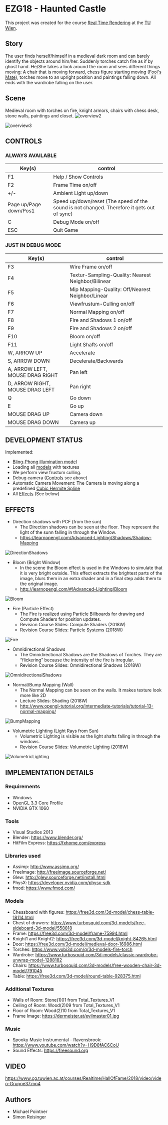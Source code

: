 # EZG18 - Haunted Castle
This project was created for the course [Real Time Rendering](https://www.cg.tuwien.ac.at/courses/Realtime/) at the [TU Wien](https://www.tuwien.at).
## Story
The user finds herself/himself in a medieval dark room and can barely identify the objects around him/her. Suddenly torches catch fire as if by ghost hand. He/She takes a look around the room and sees different things moving: A chair that is moving forward, chess figure starting moving ([Fool's Mate](https://en.wikipedia.org/wiki/Fool%27s_mate)), torches move to an upright position and paintings falling down. All ends with the wardrobe falling on the user.

## Scene
Medieval room with torches on fire, knight armors, chairs with chess desk, stone walls, paintings and closet.
![overview2](Submission%202/doc/images/overview2.png)

![overview3](Submission%202/doc/images/overview3.png)

## CONTROLS

### ALWAYS AVAILABLE

Key(s) | control
--- | ---
F1 | Help / Show Controls
F2 | Frame Time on/off
+/- | Ambient Light up/down
Page up/Page down/Pos1 | Speed up/down/reset (The speed of the sound is not changed. Therefore it gets out of sync)
C| Debug Mode on/off
ESC | Quit Game

### JUST IN DEBUG MODE

Key(s) | control
--- | ---
F3 | Wire Frame on/off
F4 | Textur-Sampling-Quality: Nearest Neighbor/Bilinear
F5 | Mip Mapping-Quality: Off/Nearest Neighbor/Linear
F6 | Viewfrustum-Culling on/off
F7 | Normal Mapping on/off
F8 | Fire and Shadows 1 on/off
F9 | Fire and Shadows 2 on/off
F10 | Bloom on/off
F11 | Light Shafts on/off
W, ARROW UP | Accelerate
S, ARROW DOWN | Decelerate/Backwards
A, ARROW LEFT, MOUSE DRAG RIGHT | Pan left
D, ARROW RIGHT, MOUSE DRAG LEFT | Pan right
Q | Go down
E | Go up
MOUSE DRAG UP | Camera down
MOUSE DRAG DOWN | Camera up

## DEVELOPMENT STATUS
Implemented:
- [Bling-Phong illumination model](https://en.wikipedia.org/wiki/Blinn%E2%80%93Phong_shading_model)
- Loading all [models](#Models) with textures
- We perform view frustum culling.
- Debug camera ([Controls](#CONTROLS) see above)
- Automatic Camera Movement: The Camera is moving along a predefined [Cubic Hermite Spline](https://en.wikipedia.org/wiki/Cubic_Hermite_spline)
- All [Effects](#EFFECTS) (See below)

## EFFECTS
- Direction shadows with PCF (from the sun)
  - The Direction shadows can be seen at the floor. They represent the light of the sunn falling in through the Window.
  - https://learnopengl.com/Advanced-Lighting/Shadows/Shadow-Mapping

![DirectionShadows](Submission%202/doc/images/DirectionShadows.png)

- Bloom (Bright Window)
  - In the scene the Bloom effect is used in the Windows to simulate that it is very bright outside. This effect extracts the brightest parts of the image, blurs them in an extra shader and in a final step adds them to the original image. 
  - http://learnopengl.com/#!Advanced-Lighting/Bloom

![Bloom](Submission%202/doc/images/Bloom.png)

- Fire (Particle Effect)
  - The Fire is realized using Particle Billboards for drawing and Compute Shaders for position updates.
  - Revision Course Slides: Compute Shaders (2018W)
  - Revision Course Slides: Particle Systems (2018W)

![Fire](Submission%202/doc/images/Fire.png)

- Omnidirectional Shadows
  - The Omnidirectional Shadows are the Shadows of Torches. They are “flickering” because the intensity of the fire is irregular.
  - Revision Course Slides: Omnidirectional Shadows (2018W)

![OmnidirectionalShadows](Submission%202/doc/images/OmnidirectionalShadows.png)

- Normal/Bump Mapping (Wall)
  - The Normal Mapping can be seen on the walls. It makes texture look more like 2D
  - Lecture Slides: Shading (2018W)
  - http://www.opengl-tutorial.org/intermediate-tutorials/tutorial-13-normal-mapping/

![BumpMapping](Submission%202/doc/images/BumpMapping.png)

- Volumetric Lighting (Light Rays from Sun)
  - Volumetric Lighting is visible as the light shafts falling in through the windows.
  - Revision Course Slides: Volumetric Lighting (2018W)

![VolumetricLighting](Submission%202/doc/images/VolumetricLighting.png)

## IMPLEMENTATION DETAILS
### Requirements
- Windows
- OpenGL 3.3 Core Profile
- NVIDIA GTX 1060

### Tools
- Visual Studios 2013
- Blender: https://www.blender.org/
- HitFilm Express: https://fxhome.com/express

### Libraries used
- Assimp: http://www.assimp.org/
- FreeImage: http://freeimage.sourceforge.net/
- Glew: http://glew.sourceforge.net/install.html
- PhysX: https://developer.nvidia.com/physx-sdk
- fmod: https://www.fmod.com/

### Models
- Chessboard with figures: https://free3d.com/3d-model/chess-table-18114.html
- Chest of drawers: https://www.turbosquid.com/3d-models/free-sideboard-3d-model/558818
- Frame: https://free3d.com/3d-model/frame-75994.html
- Knight1 and Knight2: https://free3d.com/3d-model/knight-84265.html
- Door: https://free3d.com/3d-model/medieval-door-16986.html
- Torches: https://www.yobi3d.com/q/3d-models-fire-torch
- Wardrobe: https://www.turbosquid.com/3d-models/classic-wardrobe-unwrap-model-1288182
- Chairs: https://www.turbosquid.com/3d-models/free-wooden-chair-3d-model/791045
- Table: https://free3d.com/3d-model/round-table-928375.html

### Additional Textures
- Walls of Room: Stone(1)01 from Total_Textures_V1
- Ceiling of Room: Wood(2)09 from Total_Textures_V1
- Floor of Room: Wood(2)10 from Total_Textures_V1
- Frame Image: https://dermeister.at/evilmaster01.jpg

### Music
- Spooky Music Instrumental - Ravensbrook: https://www.youtube.com/watch?v=H9D8fAC6CoU
- Sound Effects: https://freesound.org

## VIDEO
https://www.cg.tuwien.ac.at/courses/Realtime/HallOfFame/2018/video/video-Gruppe37.mp4

## Authors
* Michael Pointner
* Simon Reisinger
